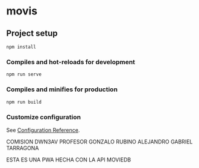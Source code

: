 # movis

## Project setup
```
npm install
```

### Compiles and hot-reloads for development
```
npm run serve
```

### Compiles and minifies for production
```
npm run build
```

### Customize configuration
See [Configuration Reference](https://cli.vuejs.org/config/).

COMISION DWN3AV 
PROFESOR GONZALO RUBINO
ALEJANDRO GABRIEL TARRAGONA

ESTA ES UNA PWA HECHA CON LA API MOVIEDB 

